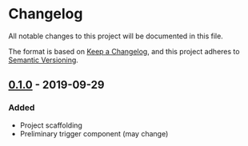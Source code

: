 # Changelog
All notable changes to this project will be documented in this file.

The format is based on [Keep a Changelog](https://keepachangelog.com/en/1.0.0/),
and this project adheres to [Semantic Versioning](https://semver.org/spec/v2.0.0.html).

## [0.1.0] - 2019-09-29
### Added
- Project scaffolding
- Preliminary trigger component (may change)


[0.1.0]: https://github.com/olivierlacan/keep-a-changelog/releases/tag/v0.0.1